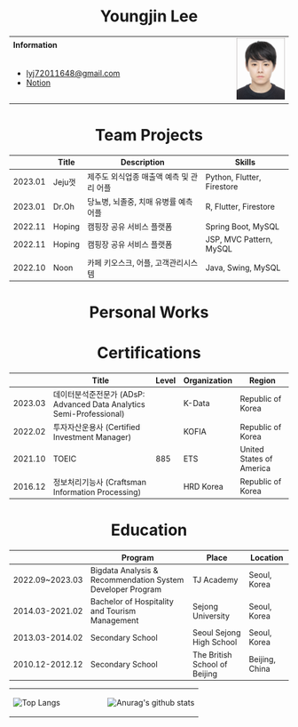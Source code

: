 <h1 align="center">Youngjin Lee</h1>
<table>
  <tbody>
    <tr>
      <td><b>Information</b></td>
      <td width="20%" rowspan="10">
        <img alt="Photo" src="./profile_image.jpg" />
      </td>
    </tr>
    <tr>
      <td>
        <ul>
          <li><a href="mailto:lyj72011648@gmail.com" title="E-mail">lyj72011648@gmail.com</li>
          <li><a href="https://www.notion.so/Home-9e3211a55b694442acbea0113d3cec57" title="Notion">Notion</a></li>
        </ul>
      </td>
    </tr>
  </tbody>
</table>

<h1 align="center">Team Projects</h1>
<div align="center">

|| Title | Description | Skills | 
|-----| ------------ | ------------- | ------------- |
| 2023.01 | Jeju껏 | 제주도 외식업종 매출액 예측 및 관리 어플 | Python, Flutter, Firestore |
| 2023.01 | Dr.Oh | 당뇨병, 뇌졸중, 치매 유병률 예측 어플 | R, Flutter, Firestore |
| 2022.11 | Hoping | 캠핑장 공유 서비스 플랫폼 | Spring Boot, MySQL |
| 2022.11 | Hoping | 캠핑장 공유 서비스 플랫폼 | JSP, MVC Pattern, MySQL |
| 2022.10 | Noon | 카페 키오스크, 어플, 고객관리시스템 | Java, Swing, MySQL |

</div>

<h1 align="center">Personal Works</h1>

<!-- <div align="center">

|| Title | Description | Skills | 
|-----| ------------ | ------------- | ------------- |
| 2022.12 | Scrap Book | 프라이빗 포토 앨범 및 다이어리 작성 어플 | Flutter |

</div> -->



<h1 align="center">Certifications</h1>

| | Title | Level | Organization | Region |
| ----- | ----- | ----- | ----- | ----- |
| 2023.03 | 데이터분석준전문가 (ADsP: Advanced Data Analytics Semi-Professional) | | K-Data | Republic of Korea |
| 2022.02 | 투자자산운용사 (Certified Investment Manager) | | KOFIA | Republic of Korea |
| 2021.10 | TOEIC | 885 | ETS | United States of America
| 2016.12 | 정보처리기능사 (Craftsman Information Processing) | | HRD Korea | Republic of Korea |

<h1 align="center">Education</h1>

|| Program | Place | Location |
|----- | ---------- | ----- | ----- |
| 2022.09~2023.03 | Bigdata Analysis & Recommendation System Developer Program | TJ Academy | Seoul, Korea |
| 2014.03-2021.02 | Bachelor of Hospitality and Tourism Management | Sejong University | Seoul, Korea |
| 2013.03-2014.02 | Secondary School | Seoul Sejong High School | Seoul, Korea |
| 2010.12-2012.12 | Secondary School | The British School of Beijing | Beijing, China |

<div>
<table>
<tr>
<td width="50%">

![Top Langs](https://github-readme-stats.vercel.app/api/top-langs/?username=EthanYJLee&layout=compact&theme=transparent)
</td>

<td width="50%">

![Anurag's github stats](https://github-readme-stats.vercel.app/api?username=EthanYJLee&show_icons=true&theme=transparent)
</td>

</table>
</div>
<!-- <div>
<table>


![Top Langs](https://github-readme-stats.vercel.app/api/top-langs/?username=EthanYJLee&layout=compact&theme=transparent)


![Anurag's github stats](https://github-readme-stats.vercel.app/api?username=EthanYJLee&show_icons=true&theme=transparent)


</table>

</div> -->
